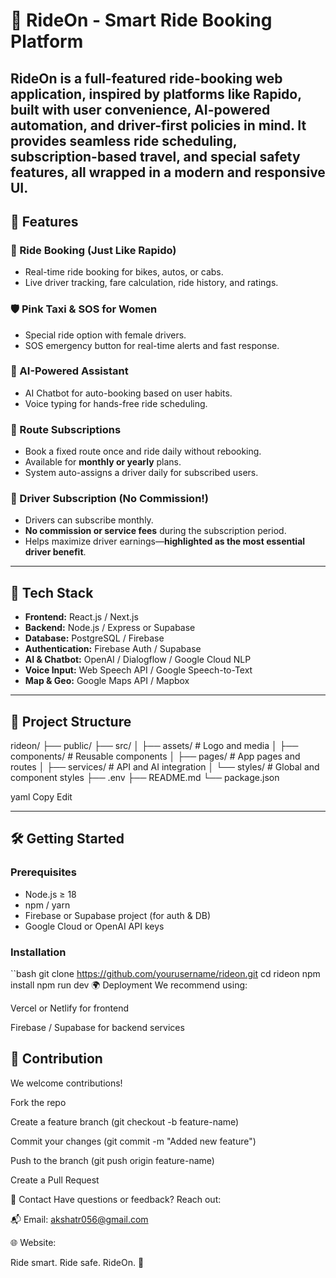 # 🚖 RideOn - Smart Ride Booking Platform

**RideOn** is a full-featured ride-booking web application, inspired by platforms like Rapido, built with user convenience, AI-powered automation, and driver-first policies in mind. It provides seamless ride scheduling, subscription-based travel, and special safety features, all wrapped in a modern and responsive UI.
---

## 🌟 Features

### 🚗 Ride Booking (Just Like Rapido)
- Real-time ride booking for bikes, autos, or cabs.
- Live driver tracking, fare calculation, ride history, and ratings.

### 🛡️ Pink Taxi & SOS for Women
- Special ride option with female drivers.
- SOS emergency button for real-time alerts and fast response.

### 🧠 AI-Powered Assistant
- AI Chatbot for auto-booking based on user habits.
- Voice typing for hands-free ride scheduling.

### 📅 Route Subscriptions
- Book a fixed route once and ride daily without rebooking.
- Available for **monthly or yearly** plans.
- System auto-assigns a driver daily for subscribed users.

### 💼 Driver Subscription (No Commission!)
- Drivers can subscribe monthly.
- **No commission or service fees** during the subscription period.
- Helps maximize driver earnings—**highlighted as the most essential driver benefit**.

---

## 🚀 Tech Stack

- **Frontend:** React.js / Next.js
- **Backend:** Node.js / Express or Supabase
- **Database:** PostgreSQL / Firebase
- **Authentication:** Firebase Auth / Supabase
- **AI & Chatbot:** OpenAI / Dialogflow / Google Cloud NLP
- **Voice Input:** Web Speech API / Google Speech-to-Text
- **Map & Geo:** Google Maps API / Mapbox

---

## 📂 Project Structure

rideon/ ├── public/ ├── src/ │ ├── assets/ # Logo and media │ ├── components/ # Reusable components │ ├── pages/ # App pages and routes │ ├── services/ # API and AI integration │ └── styles/ # Global and component styles ├── .env ├── README.md └── package.json

yaml
Copy
Edit

---

## 🛠️ Getting Started

### Prerequisites
- Node.js ≥ 18
- npm / yarn
- Firebase or Supabase project (for auth & DB)
- Google Cloud or OpenAI API keys

### Installation
``bash
git clone https://github.com/yourusername/rideon.git
cd rideon
npm install
npm run dev
🌍 Deployment
We recommend using:

Vercel or Netlify for frontend

Firebase / Supabase for backend services

## 🙌 Contribution
We welcome contributions!

Fork the repo

Create a feature branch (git checkout -b feature-name)

Commit your changes (git commit -m "Added new feature")

Push to the branch (git push origin feature-name)

Create a Pull Request

📧 Contact
Have questions or feedback? Reach out:

📬 Email: akshatr056@gmail.com

🌐 Website: 

Ride smart. Ride safe. RideOn. 🚀

